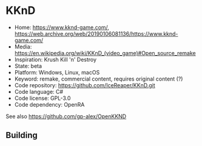 # KKnD

- Home: https://www.kknd-game.com/, https://web.archive.org/web/20190106081136/https://www.kknd-game.com/
- Media: https://en.wikipedia.org/wiki/KKnD_(video_game)#Open_source_remake
- Inspiration: Krush Kill 'n' Destroy
- State: beta
- Platform: Windows, Linux, macOS
- Keyword: remake, commercial content, requires original content (?)
- Code repository: https://github.com/IceReaper/KKnD.git
- Code language: C#
- Code license: GPL-3.0
- Code dependency: OpenRA

See also https://github.com/gp-alex/OpenKKND

## Building
